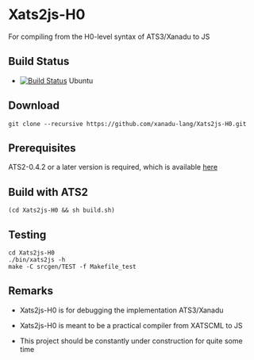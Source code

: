 # Xats2js-H0

For compiling from the H0-level syntax of ATS3/Xanadu to JS

## Build Status

* [![Build Status](https://travis-ci.org/xanadu-lang/xats2js.svg?branch=master)](https://travis-ci.org/xanadu-lang/xats2js) Ubuntu

## Download

```
git clone --recursive https://github.com/xanadu-lang/Xats2js-H0.git
```

## Prerequisites

ATS2-0.4.2 or a later version is required,
which is available [here](http://www.ats-lang.org/Downloads.html)

## Build with ATS2

```
(cd Xats2js-H0 && sh build.sh)
```

## Testing

```
cd Xats2js-H0
./bin/xats2js -h
make -C srcgen/TEST -f Makefile_test
```

## Remarks

- Xats2js-H0 is for debugging the implementation ATS3/Xanadu

- Xats2js-H0 is meant to be a practical compiler from XATSCML to JS

- This project should be constantly under construction for quite some time
